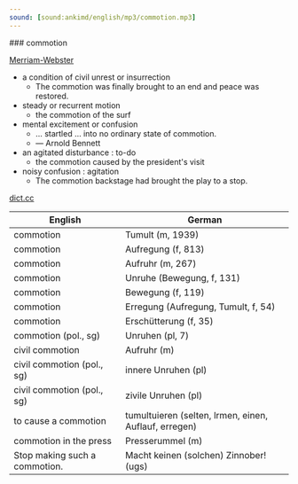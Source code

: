 ```yaml
---
sound: [sound:ankimd/english/mp3/commotion.mp3]
---
```


\### commotion

[Merriam-Webster](https://www.merriam-webster.com/dictionary/commotion)

- a condition of civil unrest or insurrection
    - The commotion was finally brought to an end and peace was restored.
- steady or recurrent motion
    - the commotion of the surf
- mental excitement or confusion
    - … startled … into no ordinary state of commotion.
    - — Arnold Bennett
- an agitated disturbance : to-do
    - the commotion caused by the president's visit
- noisy confusion : agitation
    - The commotion backstage had brought the play to a stop.

[dict.cc](https://www.dict.cc/commotion)

| English        | German       |
| -------------- | ------------ |
| commotion | Tumult (m, 1939) |
| commotion | Aufregung (f, 813) |
| commotion | Aufruhr (m, 267) |
| commotion | Unruhe (Bewegung, f, 131) |
| commotion | Bewegung (f, 119) |
| commotion | Erregung (Aufregung, Tumult, f, 54) |
| commotion | Erschütterung (f, 35) |
| commotion (pol., sg) | Unruhen (pl, 7) |
| civil commotion | Aufruhr (m) |
| civil commotion (pol., sg) | innere Unruhen (pl) |
| civil commotion (pol., sg) | zivile Unruhen (pl) |
| to cause a commotion | tumultuieren (selten, lrmen, einen, Auflauf, erregen) |
| commotion in the press | Presserummel (m) |
| Stop making such a commotion. | Macht keinen (solchen) Zinnober! (ugs) |
